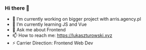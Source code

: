 ### Hi there 👋

- 🔭 I’m currently working on bigger project with arris.agency.pl 
- 🌱 I’m currently learning JS and Vue
- 💬 Ask me about Frontend 
- 📫 How to reach me: https://lukaszturowski.xyz
- ⚡ Carrier Direction: Frontend Web Dev

<!--
**Turek695/Turek695** is a ✨ _special_ ✨ repository because its `README.md` (this file) appears on your GitHub profile.

Here are some ideas to get you started:

- 🔭 I’m currently working on my colegue info page.
- 🌱 I’m currently learning JS and jQuery
- 💬 Ask me about Frontend 
- 📫 How to reach me: https://lukaszturowski.xyz
- ⚡ Carrier Direction: Frontend Web Dev
-->
